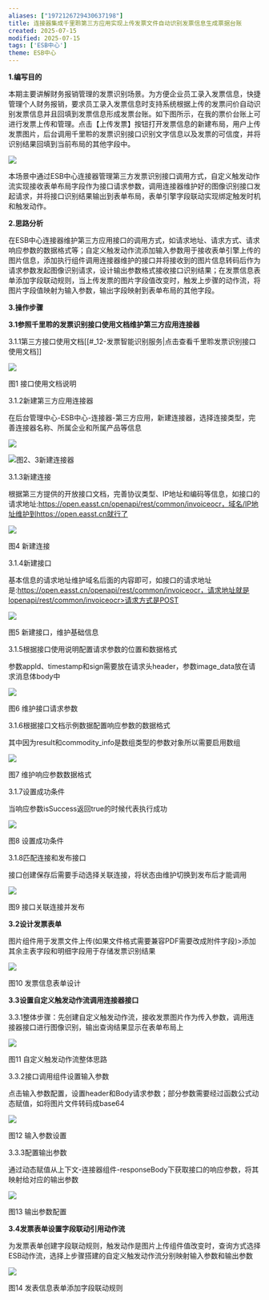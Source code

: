 ```yaml
---
aliases: ["1972126729430637198"]
title: 连接器集成千里聆第三方应用实现上传发票文件自动识别发票信息生成票据台账
created: 2025-07-15
modified: 2025-07-15
tags: ['ESB中心']
theme: ESB中心
---
```


**1.编写目的**

本期主要讲解财务报销管理的发票识别场景。为方便企业员工录入发票信息，快捷管理个人财务报销，要求员工录入发票信息时支持系统根据上传的发票问价自动识别发票信息并且回填到发票信息形成发票台账。如下图所示，在我的票价台账上可进行发票上传和管理。点击【上传发票】按钮打开发票信息的新建布局，用户上传发票图片，后台调用千里聆的发票识别接口识别文字信息以及发票的可信度，并将识别结果回填到当前布局的其他字段中。

![](1c121da4786c2cb727db831e1b7071c7.jpg)

本场景中通过ESB中心连接器管理第三方发票识别接口调用方式，自定义触发动作流实现接收表单布局字段作为接口请求参数，调用连接器维护好的图像识别接口发起请求，并将接口识别结果输出到表单布局，表单引擎字段联动实现绑定触发时机和触发动作。

**2.思路分析**

在ESB中心连接器维护第三方应用接口的调用方式，如请求地址、请求方式、请求响应参数的数据格式等；自定义触发动作流添加输入参数用于接收表单引擎上传的图片信息，添加执行组件调用连接器维护的接口并将接收到的图片信息转码后作为请求参数发起图像识别请求，设计输出参数格式接收接口识别结果；在发票信息表单添加字段联动规则，当上传发票的图片字段值改变时，触发上步骤的动作流，将图片字段值映射为输入参数，输出字段映射到表单布局的其他字段。

**3.操作步骤**

**3.1参照千里聆的发票识别接口使用文档维护第三方应用连接器**

3.1.1第三方接口使用文档[[#_12-发票智能识别服务|点击查看千里聆发票识别接口使用文档]]

![](9eea6ca5f96744964b8fc67ba43c01c8.jpg)

图1 接口使用文档说明

3.1.2新建第三方应用连接器

在后台管理中心-ESB中心-连接器-第三方应用，新建连接器，选择连接类型，完善连接器名称、所属企业和所属产品等信息

![](bff591967e395d1146a79cd546a0e025.jpg)

![](9cde6fc37b62c19b3b588f9162e25f28.jpg)图2、3新建连接器

3.1.3新建连接

根据第三方提供的开放接口文档，完善协议类型、IP地址和编码等信息，如接口的请求地址:<https://open.easst.cn/openapi/rest/common/invoiceocr，域名/IP地址维护到https://open.easst.cn就行了>

![](2200797738f2990ec5248173244487c9.jpg)

图4 新建连接

3.1.4新建接口

基本信息的请求地址维护域名后面的内容即可，如接口的请求地址是:https://open.easst.cn/openapi/rest/common/invoiceocr，请求地址就是lopenapi/rest/common/invoiceocr>请求方式是POST

![](1d80414c239e131704416e831e868a16.jpg)

图5 新建接口，维护基础信息

3.1.5根据接口使用说明配置请求参数的位置和数据格式

参数appld、timestamp和sign需要放在请求头header，参数image\_data放在请求消息体body中

![](9336c51e55838fa542e1b49fa9b21ee5.jpg)

图6 维护接口请求参数

3.1.6根据接口文档示例数据配置响应参数的数据格式

其中因为result和commodity\_info是数组类型的参数对象所以需要启用数组

![](9a11b6362699a4392762b803d278bbc4.jpg)

图7 维护响应参数数据格式

3.1.7设置成功条件

当响应参数isSuccess返回true的时候代表执行成功

![](9147780fade8407f88ffde8ac8ca93d9.jpg)

图8 设置成功条件

3.1.8匹配连接和发布接口

接口创建保存后需要手动选择关联连接，将状态由维护切换到发布后才能调用

![](96aced342e452e0b02abc72c7b0119f5.jpg)

图9 接口关联连接并发布

**3.2设计发票表单**

图片组件用于发票文件上传(如果文件格式需要兼容PDF需要改成附件字段)>添加其余主表字段和明细字段用于存储发票识别结果

![](508d0810ebbcf6933fcf0f069e0178a6.jpg)

图10 发票信息表单设计

**3.3设置自定义触发动作流调用连接器接口**

3.3.1整体步骤：先创建自定义触发动作流，接收发票图片作为传入参数，调用连接器接口进行图像识别，输出查询结果显示在表单布局上

![](2e43a6a05931e98a9131691701a0e2ca.jpg)

图11 自定义触发动作流整体思路

3.3.2接口调用组件设置输入参数

点击输入参数配置，设置header和Body请求参数；部分参数需要经过函数公式动态赋值，如将图片文件转码成base64

![](e505cb0dd68ca842916f0e608c75fd9d.jpg)

图12 输入参数设置

3.3.3配置输出参数

通过动态赋值从上下文-连接器组件-responseBody下获取接口的响应参数，将其映射给对应的输出参数

![](574853ded823e08cc1cd9c367b2355f6.jpg)

图13 输出参数配置

**3.4发票表单设置字段联动引用动作流**

为发票表单创建字段联动规则，触发动作是图片上传组件值改变时，查询方式选择ESB动作流，选择上步骤搭建的自定义触发动作流分别映射输入参数和输出参数

![](ec85655253cfa84c4f08665338a213e0.jpg)

图14 发表信息表单添加字段联动规则